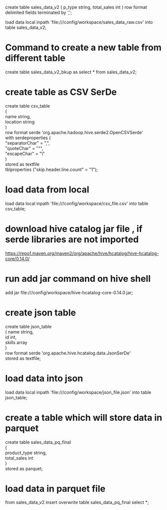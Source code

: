 create table sales_data_v2
(
p_type string,
total_sales int
)
row format delimited
fields terminated by ',';

load data local inpath 'file:///config/workspace/sales_data_raw.csv' into table sales_data_v2;

# Command to create a new table from different table

create table sales_data_v2_bkup as select \* from sales_data_v2;

# create table as CSV SerDe

create table csv_table  
 (  
 name string,  
 location string  
 )  
 row format serde 'org.apache.hadoop.hive.serde2.OpenCSVSerde'  
 with serdeproperties (  
 "separatorChar" = ",",  
 "quoteChar" = "\"",  
 "escapeChar" = "\\"  
 )  
 stored as textfile  
 tblproperties ("skip.header.line.count" = "1");

# load data from local

load data local inpath 'file:///config/workspace/csv_file.csv' into table csv_table;

# download hive catalog jar file , if serde libraries are not imported

https://repo1.maven.org/maven2/org/apache/hive/hcatalog/hive-hcatalog-core/0.14.0/

# run add jar command on hive shell

add jar file:///config/workspace/hive-hcatalog-core-0.14.0.jar;

# create json table

create table json_table  
 ( name string,  
 id int,  
 skills array<string>  
 )  
 row format serde 'org.apache.hive.hcatalog.data.JsonSerDe'  
 stored as textfile;

# load data into json

load data local inpath 'file:///config/workspace/json_file.json' into table json_table;

# create a table which will store data in parquet

create table sales_data_pq_final  
 (  
 product_type string,  
 total_sales int  
 )  
 stored as parquet;

# load data in parquet file

from sales_data_v2 insert overwrite table sales_data_pq_final select \*;
